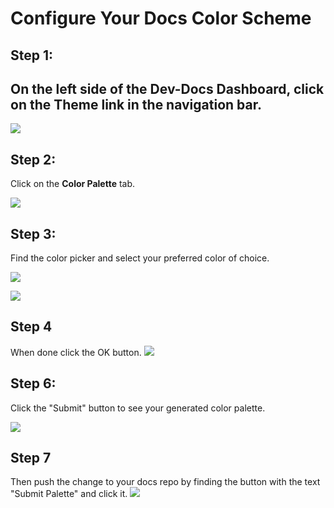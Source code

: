
# Configure Your Docs Color Scheme

## Step 1: 

## On the left side of the Dev-Docs Dashboard, click on the Theme link in the navigation bar.

![](/img/configure_your_docs_color_scheme/step_1.png)

## **Step 2:**

Click on the **Color Palette** tab.

![](/img/configure_your_docs_color_scheme/step_2.png)

## Step 3: 

Find the color picker and select your preferred color of choice.

![](/img/configure_your_docs_color_scheme/step_3.png)

![](/img/configure_your_docs_color_scheme/step_4.png)

## Step 4

When done click the OK button.
![](/img/configure_your_docs_color_scheme/step_5.png)

## Step 6: 

Click the "Submit" button to see your generated color palette.

![](/img/configure_your_docs_color_scheme/step_6.png)

## Step 7

Then push the change to your docs repo by finding the button with the text "Submit Palette" and click it.
![](/img/configure_your_docs_color_scheme/step_7.png)


